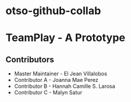 # otso-github-collab

# TeamPlay - A Prototype

## Contributors

- Master Maintainer - El Jean Villalobos
- Contributor A - Joanna Mae Perez
- Contributor B - Hannah Camille S. Larosa
- Contributor C - Malyn Satur
